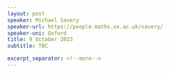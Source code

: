 ```yaml
---
layout: post
speaker: Michael Savery
speaker-url: https://people.maths.ox.ac.uk/savery/
speaker-uni: Oxford
title: 9 October 2023
subtitle: TBC

excerpt_separator: <!--more-->
---
```





<!--more-->
